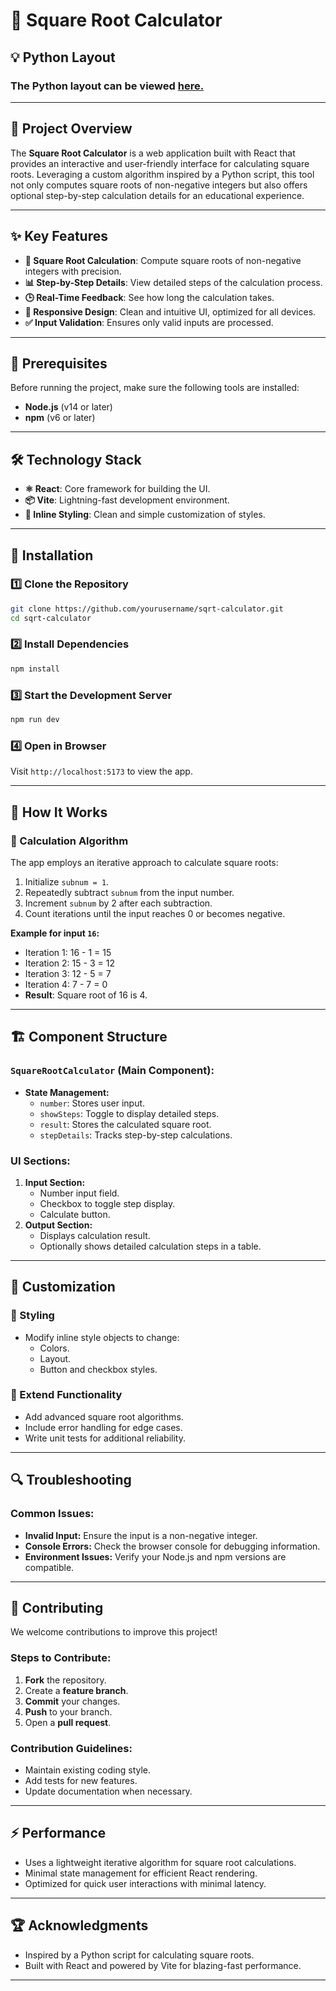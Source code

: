# 🔄 Square Root Calculator  

## 💡 Python Layout
### The Python layout can be viewed [here.](https://github.com/RushilMahadevu/python-layout-sss)

---

## 📌 Project Overview  

The **Square Root Calculator** is a web application built with React that provides an interactive and user-friendly interface for calculating square roots. Leveraging a custom algorithm inspired by a Python script, this tool not only computes square roots of non-negative integers but also offers optional step-by-step calculation details for an educational experience.  

---

## ✨ Key Features  

- **🔢 Square Root Calculation**: Compute square roots of non-negative integers with precision.  
- **📊 Step-by-Step Details**: View detailed steps of the calculation process.  
- **🕒 Real-Time Feedback**: See how long the calculation takes.  
- **🎨 Responsive Design**: Clean and intuitive UI, optimized for all devices.  
- **✅ Input Validation**: Ensures only valid inputs are processed.  

---

## 🔧 Prerequisites  

Before running the project, make sure the following tools are installed:  

- **Node.js** (v14 or later)  
- **npm** (v6 or later)  

---

## 🛠 Technology Stack  

- **⚛️ React**: Core framework for building the UI.  
- **📦 Vite**: Lightning-fast development environment.  
- **💅 Inline Styling**: Clean and simple customization of styles.  

---

## 🚀 Installation  

### 1️⃣ Clone the Repository  
```bash  
git clone https://github.com/yourusername/sqrt-calculator.git  
cd sqrt-calculator  
```  

### 2️⃣ Install Dependencies  
```bash  
npm install  
```  

### 3️⃣ Start the Development Server  
```bash  
npm run dev  
```  

### 4️⃣ Open in Browser  
Visit `http://localhost:5173` to view the app.  

---

## 🧮 How It Works  

### 📐 Calculation Algorithm  

The app employs an iterative approach to calculate square roots:  
1. Initialize `subnum = 1`.  
2. Repeatedly subtract `subnum` from the input number.  
3. Increment `subnum` by 2 after each subtraction.  
4. Count iterations until the input reaches 0 or becomes negative.  

**Example for input `16`:**  
- Iteration 1: 16 - 1 = 15  
- Iteration 2: 15 - 3 = 12  
- Iteration 3: 12 - 5 = 7  
- Iteration 4: 7 - 7 = 0  
- **Result**: Square root of 16 is 4.  

---

## 🏗 Component Structure  

### **`SquareRootCalculator`** (Main Component):  
- **State Management:**  
  - `number`: Stores user input.  
  - `showSteps`: Toggle to display detailed steps.  
  - `result`: Stores the calculated square root.  
  - `stepDetails`: Tracks step-by-step calculations.  

### **UI Sections:**  
1. **Input Section:**  
   - Number input field.  
   - Checkbox to toggle step display.  
   - Calculate button.  
2. **Output Section:**  
   - Displays calculation result.  
   - Optionally shows detailed calculation steps in a table.  

---

## 🎨 Customization  

### 💅 Styling  
- Modify inline style objects to change:  
  - Colors.  
  - Layout.  
  - Button and checkbox styles.  

### 🚀 Extend Functionality  
- Add advanced square root algorithms.  
- Include error handling for edge cases.  
- Write unit tests for additional reliability.  

---

## 🔍 Troubleshooting  

### Common Issues:  
- **Invalid Input:** Ensure the input is a non-negative integer.  
- **Console Errors:** Check the browser console for debugging information.  
- **Environment Issues:** Verify your Node.js and npm versions are compatible.  

---

## 🤝 Contributing  

We welcome contributions to improve this project!  

### Steps to Contribute:  
1. **Fork** the repository.  
2. Create a **feature branch**.  
3. **Commit** your changes.  
4. **Push** to your branch.  
5. Open a **pull request**.  

### Contribution Guidelines:  
- Maintain existing coding style.  
- Add tests for new features.  
- Update documentation when necessary.  

---

## ⚡️ Performance  

- Uses a lightweight iterative algorithm for square root calculations.  
- Minimal state management for efficient React rendering.  
- Optimized for quick user interactions with minimal latency.  

---

## 🏆 Acknowledgments  

- Inspired by a Python script for calculating square roots.  
- Built with React and powered by Vite for blazing-fast performance.  

---  
